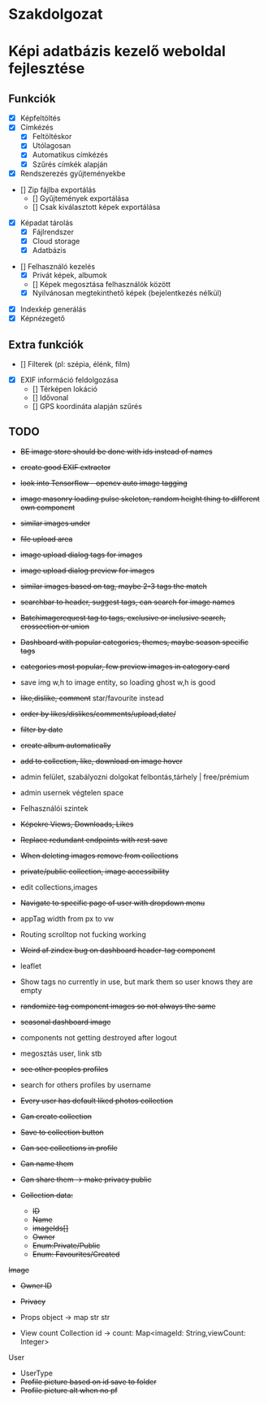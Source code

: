 # Szakdolgozat

# Képi adatbázis kezelő weboldal fejlesztése

## Funkciók

- [X] Képfeltöltés
- [X] Címkézés
    - [X] Feltöltéskor
    - [X] Utólagosan
    - [X] Automatikus címkézés
    - [X] Szűrés címkék alapján
- [X] Rendszerezés gyűjteményekbe
- [] Zip fájlba exportálás
    - [] Gyűjtemények exportálása
    - [] Csak kiválasztott képek exportálása
- [X] Képadat tárolás
    - [X] Fájlrendszer
    - [X] Cloud storage
    - [X] Adatbázis
- [] Felhasználó kezelés
    - [X] Privát képek, albumok
    - [] Képek megosztása felhasználók között
    - [X] Nyilvánosan megtekinthető képek (bejelentkezés nélkül)
- [X] Indexkép generálás
- [X] Képnézegető

## Extra funkciók

- [] Filterek (pl: szépia, élénk, film)
- [X] EXIF információ feldolgozása
    - [] Térképen lokáció
    - [] Idővonal
    - [] GPS koordináta alapján szűrés

## TODO

- ~~BE image store should be done with ids instead of names~~
- ~~create good EXIF extractor~~
- ~~look into Tensorflow - opencv auto image tagging~~
- ~~image masonry loading pulse skeleton, random height thing to different own component~~
- ~~similar images under~~
- ~~file upload area~~
- ~~image upload dialog tags for images~~
- ~~image upload dialog preview for images~~
- ~~similar images based on tag, maybe 2-3 tags the match~~
- ~~searchbar to header, suggest tags, can search for image names~~
- ~~Batchimagerequest tag to tags, exclusive or inclusive search, crossection or union~~
- ~~Dashboard with popular categories, themes, maybe season specific tags~~
- ~~categories most popular, few preview images in category card~~
- save img w,h to image entity, so loading ghost w,h is good
- ~~like,dislike, comment~~ star/favourite instead
- ~~order by likes/dislikes/comments/upload,date/~~
- ~~filter by date~~
- ~~create album automatically~~
- ~~add to collection, like, download on image hover~~
- admin felület, szabályozni dolgokat felbontás,tárhely | free/prémium
- admin usernek végtelen space
- Felhasználói szintek
- ~~Képekre Views, Downloads, Likes~~
- ~~Replace redundant endpoints with rest save~~
- ~~When deleting images remove from collections~~
- ~~private/public collection, image accessibility~~
- edit collections,images
- ~~Navigate to specific page of user with dropdown menu~~
- appTag width from px to vw
- Routing scrolltop not fucking working
- ~~Weird af zindex bug on dashboard header-tag component~~
- leaflet
- Show tags no currently in use, but mark them so user knows they are empty
- ~~randomize tag component images so not always the same~~
- ~~seasonal dashboard image~~
- components not getting destroyed after logout
- megosztás user, link stb
- ~~see other peoples profiles~~
- search for others profiles by username


- ~~Every user has default liked photos collection~~
- ~~Can create collection~~
- ~~Save to collection button~~
- ~~Can see collections in profile~~
- ~~Can name them~~
- ~~Can share them -> make privacy public~~
- ~~Collection data:~~
    - ~~ID~~
    - ~~Name~~
    - ~~imageIds[]~~
    - ~~Owner~~
    - ~~Enum:Private/Public~~
    - ~~Enum: Favourites/Created~~

~~Image~~

- ~~Owner ID~~
- ~~Privacy~~
- Props object -> map str str

- View count Collection id -> count: Map<imageId: String,viewCount: Integer>

User

- UserType
- ~~Profile picture based on id save to folder~~
- ~~Profile picture alt when no pf~~
